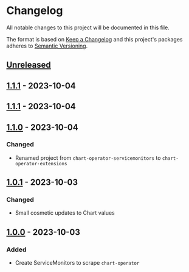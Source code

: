 # Changelog

All notable changes to this project will be documented in this file.

The format is based on [Keep a Changelog](http://keepachangelog.com/en/1.0.0/)
and this project's packages adheres to [Semantic Versioning](http://semver.org/spec/v2.0.0.html).

## [Unreleased]

## [1.1.1] - 2023-10-04

## [1.1.1] - 2023-10-04

## [1.1.0] - 2023-10-04

### Changed

- Renamed project from `chart-operator-servicemonitors` to `chart-operator-extensions`

## [1.0.1] - 2023-10-03

### Changed

- Small cosmetic updates to Chart values

## [1.0.0] - 2023-10-03

### Added

- Create ServiceMonitors to scrape `chart-operator`

[Unreleased]: https://github.com/giantswarm/chart-operator-extensions/compare/v1.1.1...HEAD
[1.1.1]: https://github.com/giantswarm/chart-operator-extensions/compare/v1.1.1...v1.1.1
[1.1.1]: https://github.com/giantswarm/chart-operator-extensions/compare/v1.1.0...v1.1.1
[1.1.0]: https://github.com/giantswarm/chart-operator-extensions/compare/v0.0.1...v1.1.0
[1.0.1]: https://github.com/giantswarm/chart-operator-extensions/compare/v1.0.0...v0.0.1
[1.0.0]: https://github.com/giantswarm/chart-operator-extensions/compare/v0.0.0...v1.0.0
